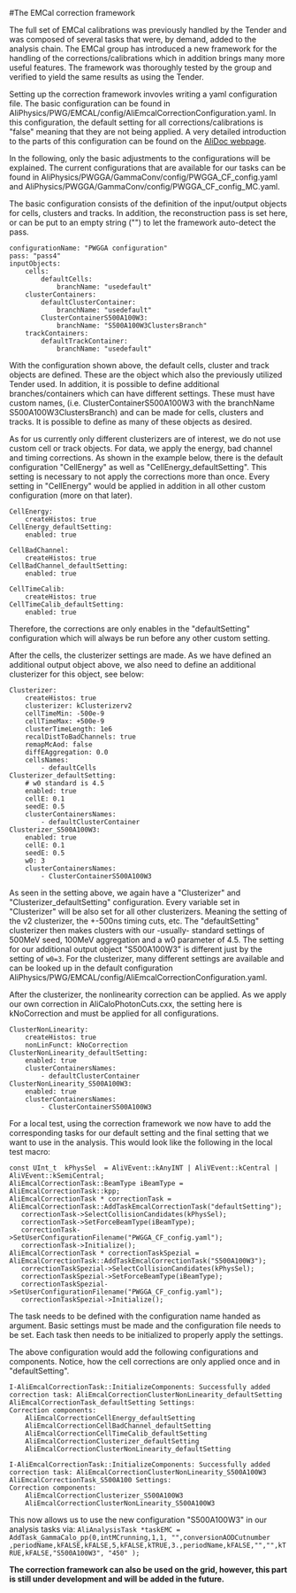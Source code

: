 #The EMCal correction framework

The full set of EMCal calibrations was previously handled by the Tender and was composed of several tasks that were, by demand, added to the analysis chain. The EMCal group has introduced a new framework for the handling of the corrections/calibrations which in addition brings many more useful features. The framework was thoroughly tested by the group and verified to yield the same results as using the Tender.

Setting up the correction framework invovles writing a yaml configuration file. The basic configuration can be found in AliPhysics/PWG/EMCAL/config/AliEmcalCorrectionConfiguration.yaml. In this configuration, the default setting for all corrections/calibrations is "false" meaning that they are not being applied. A very detailed introduction to the parts of this configuration can be found on the [AliDoc webpage](http://alidoc.cern.ch/AliPhysics/master/_r_e_a_d_m_eemc_corrections.html#configureEMCalCorrections).

In the following, only the basic adjustments to the configurations will be explained. The current configurations that are available for our tasks can be found in AliPhysics/PWGGA/GammaConv/config/PWGGA_CF_config.yaml and AliPhysics/PWGGA/GammaConv/config/PWGGA_CF_config_MC.yaml.

The basic configuration consists of the definition of the input/output objects for cells, clusters and tracks. In addition, the reconstruction pass is set here, or can be put to an empty string \(""\) to let the framework auto-detect the pass.
```
configurationName: "PWGGA configuration"
pass: "pass4"
inputObjects:
    cells:
        defaultCells:
            branchName: "usedefault"
    clusterContainers:
        defaultClusterContainer:
            branchName: "usedefault"
        ClusterContainerS500A100W3:
            branchName: "S500A100W3ClustersBranch"
    trackContainers:
        defaultTrackContainer:
            branchName: "usedefault"
```
With the configuration shown above, the default cells, cluster and track objects are defined. These are the object which also the previously utilized Tender used. In addition, it is possible to define additional branches/containers which can have different settings. These must have custom names, (i.e. ClusterContainerS500A100W3 with the branchName S500A100W3ClustersBranch) and can be made for cells, clusters and tracks. It is possible to define as many of these objects as desired.

As for us currently only different clusterizers are of interest, we do not use custom cell or track objects. For data, we apply the energy, bad channel and timing corrections. As shown in the example below, there is the default configuration "CellEnergy" as well as "CellEnergy_defaultSetting". This setting is necessary to not apply the corrections more than once. Every setting in "CellEnergy" would be applied in addition in all other custom configuration (more on that later).

```
CellEnergy:
    createHistos: true
CellEnergy_defaultSetting:
    enabled: true

CellBadChannel:
    createHistos: true
CellBadChannel_defaultSetting:
    enabled: true

CellTimeCalib:
    createHistos: true
CellTimeCalib_defaultSetting:
    enabled: true
```
Therefore, the corrections are only enables in the "defaultSetting" configuration which will always be run before any other custom setting.

After the cells, the clusterizer settings are made. As we have defined an additional output object above, we also need to define an additional clusterizer for this object, see below:

```
Clusterizer:
    createHistos: true
    clusterizer: kClusterizerv2
    cellTimeMin: -500e-9
    cellTimeMax: +500e-9
    clusterTimeLength: 1e6
    recalDistToBadChannels: true
    remapMcAod: false
    diffEAggregation: 0.0
    cellsNames:
        - defaultCells
Clusterizer_defaultSetting:
    # w0 standard is 4.5
    enabled: true
    cellE: 0.1
    seedE: 0.5
    clusterContainersNames:
        - defaultClusterContainer
Clusterizer_S500A100W3:
    enabled: true
    cellE: 0.1
    seedE: 0.5
    w0: 3
    clusterContainersNames:
        - ClusterContainerS500A100W3
```
As seen in the setting above, we again have a "Clusterizer" and "Clusterizer_defaultSetting" configuration. Every variable set in "Clusterizer" will be also set for all other clusterizers. Meaning the setting of the v2 clusterizer, the +-500ns timing cuts, etc. The "defaultSetting" clusterizer then makes clusters with our -usually- standard settings of 500MeV seed, 100MeV aggregation and a w0 parameter of 4.5. The setting for our additional output object "S500A100W3" is different just by the setting of `w0=3`. For the clusterizer, many different settings are available and can be looked up in the default configuration AliPhysics/PWG/EMCAL/config/AliEmcalCorrectionConfiguration.yaml.

After the clusterizer, the nonlinearity correction can be applied. As we apply our own correction in AliCaloPhotonCuts.cxx, the setting here is kNoCorrection and must be applied for all configurations.
```
ClusterNonLinearity:
    createHistos: true
    nonLinFunct: kNoCorrection
ClusterNonLinearity_defaultSetting:
    enabled: true
    clusterContainersNames:
        - defaultClusterContainer
ClusterNonLinearity_S500A100W3:
    enabled: true
    clusterContainersNames:
        - ClusterContainerS500A100W3
```

For a local test, using the correction framework we now have to add the corresponding tasks for our default setting and the final setting that we want to use in the analysis. This would look like the following in the local test macro:

```
const UInt_t  kPhysSel  = AliVEvent::kAnyINT | AliVEvent::kCentral | AliVEvent::kSemiCentral;
AliEmcalCorrectionTask::BeamType iBeamType = AliEmcalCorrectionTask::kpp;
AliEmcalCorrectionTask * correctionTask = AliEmcalCorrectionTask::AddTaskEmcalCorrectionTask("defaultSetting");
   correctionTask->SelectCollisionCandidates(kPhysSel);
   correctionTask->SetForceBeamType(iBeamType);
   correctionTask->SetUserConfigurationFilename("PWGGA_CF_config.yaml");
   correctionTask->Initialize();
AliEmcalCorrectionTask * correctionTaskSpezial = AliEmcalCorrectionTask::AddTaskEmcalCorrectionTask("S500A100W3");
   correctionTaskSpezial->SelectCollisionCandidates(kPhysSel);
   correctionTaskSpezial->SetForceBeamType(iBeamType);
   correctionTaskSpezial->SetUserConfigurationFilename("PWGGA_CF_config.yaml");
   correctionTaskSpezial->Initialize();
```
The task needs to be defined with the configuration name handed as argument. Basic settings must be made and the configuration file needs to be set. Each task then needs to be initialized to properly apply the settings.

The above configuration would add the following configurations and components. Notice, how the cell corrections are only applied once and in "defaultSetting".
```
I-AliEmcalCorrectionTask::InitializeComponents: Successfully added correction task: AliEmcalCorrectionClusterNonLinearity_defaultSetting
AliEmcalCorrectionTask_defaultSetting Settings:
Correction components:
	AliEmcalCorrectionCellEnergy_defaultSetting
	AliEmcalCorrectionCellBadChannel_defaultSetting
	AliEmcalCorrectionCellTimeCalib_defaultSetting
	AliEmcalCorrectionClusterizer_defaultSetting
	AliEmcalCorrectionClusterNonLinearity_defaultSetting

I-AliEmcalCorrectionTask::InitializeComponents: Successfully added correction task: AliEmcalCorrectionClusterNonLinearity_S500A100W3
AliEmcalCorrectionTask_S500A100 Settings:
Correction components:
	AliEmcalCorrectionClusterizer_S500A100W3
	AliEmcalCorrectionClusterNonLinearity_S500A100W3
```

This now allows us to use the new configuration "S500A100W3" in our analysis tasks via:
`AliAnalysisTask *taskEMC = AddTask_GammaCalo_pp(0,intMCrunning,1,1, "",conversionAODCutnumber ,periodName,kFALSE,kFALSE,5,kFALSE,kTRUE,3.,periodName,kFALSE,"","",kTRUE,kFALSE,"S500A100W3", "450" );`

**The correction framework can also be used on the grid, however, this part is still under development and will be added in the future.**